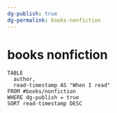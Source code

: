 ```yaml
---
dg-publish: true
dg-permalink: books-nonfiction
---
```

# books nonfiction

```dataview
TABLE 
  author,
  read-timestamp AS "When I read"
FROM #books/nonfiction 
WHERE dg-publish = true
SORT read-timestamp DESC
```
